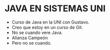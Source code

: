 # JAVA EN SISTEMAS UNI

- Curso de Java en la UNI con Gustavo.
- Creo que estoy en un curso de Git.
- No se cuando vere Java.
- Alianza Campeón
- Pero no se cuando.
